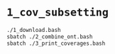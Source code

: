 # `1_cov_subsetting`

```bash
./1_download.bash
sbatch ./2_combine_ont.bash
sbatch ./3_print_coverages.bash
```
